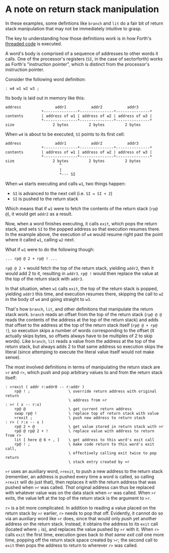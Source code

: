 # A note on return stack manipulation

In these examples, some defintions like `branch` and `lit` do a fair
bit of return stack manipulation that may not be immediately intuitive
to grasp.

The key to understanding how those definitions work is in how Forth's
[threaded code](https://en.wikipedia.org/wiki/Threaded_code) is executed.

A word's body is comprised of a sequence of addresses to other words it
calls. One of the processor's registers (`SI`, in the case of sectorforth)
works as Forth's "instruction pointer", which is distinct from the
processor's instruction pointer.

Consider the following word definition:

```forth
: w4 w1 w2 w3 ;
```

Its body is laid out in memory like this:

```
address               addr1           addr2           addr3
                *---------------*---------------*---------------*
contents        | address of w1 | address of w2 | address of w3 |
                *---------------*---------------*---------------*
size                 2 bytes         2 bytes         2 bytes
```

When `w4` is about to be executed, `SI` points to its first cell:

```
address               addr1           addr2           addr3
                *---------------*---------------*---------------*
contents        | address of w1 | address of w2 | address of w3 |
                *---------------*---------------*---------------*
size                 2 bytes         2 bytes         2 bytes
                        ^
                        |
                        *--- SI
```

When `w4` starts executing and calls `w1`, two things happen:

- `SI` is advanced to the next cell (i.e. `SI = SI + 2`)
- `SI` is pushed to the return stack

Which means that if `w1` were to fetch the contents of the return stack
(`rp@ @`), it would get `addr2` as a result.

Now, when a word finishes executing, it calls `exit`, which pops the
return stack, and sets `SI` to the popped address so that execution
resumes there. In the example above, the execution of `w4` would
resume right past the point where it called `w1`, calling `w2` next.

What if `w1` were to do the following though:

```forth
... rp@ @ 2 + rp@ ! ...
```

`rp@ @ 2 +` would fetch the top of the return stack, yielding `addr2`,
then it would add 2 to it, resulting in `addr3`. `rp@ !` would then
replace the value at the top of the return stack with `addr3`.

In that situation, when `w1` calls `exit`, the top of the return stack
is popped, yielding `addr3` this time, and execution resumes there,
skipping the call to `w2` in the body of `w4` and going straight to `w3`.

That's how `branch`, `lit`, and other definitions that manipulate the
return stack work. `branch` reads an offset from the top of the return
stack (`rp@ @ @` reads the contents of the address at the top of the
return stack) and adds that offset to the address at the top of the return
stack itself (`rp@ @ + rp@ !`), so execution skips a number of words
corresponding to the offset (it actually skips bytes, so offsets always
have to be multiples of 2 to skip words). Like `branch`, `lit` reads a
value from the address at the top of the return stack, but always adds 2
to that same address so execution skips the literal (since attemping to
execute the literal value itself would not make sense).

The most involved definitions in terms of manipulating the return stack
are `>r` and `r>`, which push and pop arbitrary values to and from the
return stack itself:

```forth
: >rexit ( addr r:addr0 -- r:addr )
    rp@ ! ;                 \ override return address with original return
                            \ address from >r
: >r ( x -- r:x)
    rp@ @                   \ get current return address
    swap rp@ !              \ replace top of return stack with value
    >rexit ;                \ push new address to return stack
: r> ( r:x -- x )
    rp@ 2 + @               \ get value stored in return stack with >r
    rp@ @ rp@ 2 + !         \ replace value with address to return from r>
    lit [ here @ 6 + , ]    \ get address to this word's exit call
    rp@ ! ;                 \ make code return to this word's exit call,
                            \ effectively calling exit twice to pop return
                            \ stack entry created by >r
```

`>r` uses an auxiliary word, `>rexit`, to push a new
address to the return stack (remember, an address is pushed every time a
word is called, so calling `>rexit` will do just that), then replaces it
with the return address that was pushed when `>r` was called. *That*
original address can thus be replaced with whatever value was on the data
stack when `>r` was called. When `>r` exits, the value left at the top of
the return stack is the argument to `>r`.

`r>` is a bit more complicated. In addition to reading a value placed on
the return stack by `>r` earlier, `r>` needs to pop that off. Evidently,
it cannot do so via an auxiliary word like `>r` does, since that would
only _push_ yet another address on the return stack. Instead, it obtains
the address to its `exit` call (located where `;` is), and replaces the
value pushed by `>r` with it. When `r>` calls `exit` the first time,
execution goes back _to that same exit call_ one more time, popping off
the return stack space created by `>r`; the second call to `exit` then
pops the address to return to wherever `r>` was called.
